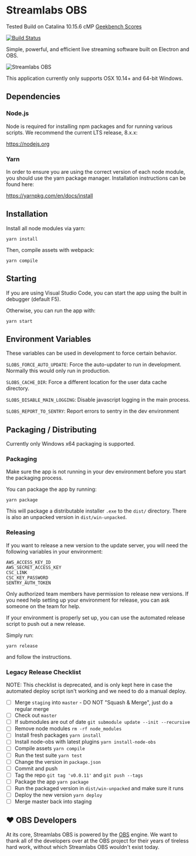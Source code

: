 # Streamlabs OBS

Tested Build on Catalina 10.15.6
cMP [Geekbench Scores](https://browser.geekbench.com/v5/cpu/3839320)

[![Build Status](https://dev.azure.com/streamlabs/Streamlabs%20OBS/_apis/build/status/stream-labs.streamlabs-obs?branchName=staging)](https://dev.azure.com/streamlabs/Streamlabs%20OBS/_build/latest?definitionId=1&branchName=staging)

Simple, powerful, and efficient live streaming software built on Electron and OBS.

![Streamlabs OBS](https://cdn.streamlabs.com/slobs/slobs-chatbox.png)

This application currently only supports OSX 10.14+ and 64-bit Windows.

## Dependencies

### Node.js

Node is required for installing npm packages and for running
various scripts.  We recommend the current LTS release, 8.x.x:

https://nodejs.org

### Yarn

In order to ensure you are using the correct version of each
node module, you should use the yarn package manager.
Installation instructions can be found here:

https://yarnpkg.com/en/docs/install

## Installation

Install all node modules via yarn:

```
yarn install
```

Then, compile assets with webpack:

```
yarn compile
```

## Starting

If you are using Visual Studio Code, you can start the app
using the built in debugger (default F5).

Otherwise, you can run the app with:

```
yarn start
```

## Environment Variables

These variables can be used in development to force certain behavior.

`SLOBS_FORCE_AUTO_UPDATE`: Force the auto-updater to run in development. Normally
this would only run in production.

`SLOBS_CACHE_DIR`: Force a different location for the user data cache directory.

`SLOBS_DISABLE_MAIN_LOGGING`: Disable javascript logging in the main process.

`SLOBS_REPORT_TO_SENTRY`: Report errors to sentry in the dev environment

## Packaging / Distributing

Currently only Windows x64 packaging is supported.

### Packaging

Make sure the app is not running in your dev environment
before you start the packaging process.

You can package the app by running:

```
yarn package
```

This will package a distributable installer `.exe` to the `dist/`
directory.  There is also an unpacked version in `dist/win-unpacked`.

### Releasing

If you want to release a new version to the update server, you will need
the following variables in your environment:

```
AWS_ACCESS_KEY_ID
AWS_SECRET_ACCESS_KEY
CSC_LINK
CSC_KEY_PASSWORD
SENTRY_AUTH_TOKEN
```

Only authorized team members have permission to release new versions.
If you need help setting up your environment for release, you can ask
someone on the team for help.

If your environment is properly set up, you can use the automated
release script to push out a new release.

Simply run:

```
yarn release
```

and follow the instructions.

### Legacy Release Checklist

NOTE: This checklist is deprecated, and is only kept here in case
the automated deploy script isn't working and we need to do a
manual deploy.

- [ ] Merge `staging` into `master` - DO NOT "Squash & Merge", just do a regular merge
- [ ] Check out `master`
- [ ] If submodules are out of date `git submodule update --init --recursive`
- [ ] Remove node modules `rm -rf node_modules`
- [ ] Install fresh packages `yarn install`
- [ ] Install node-obs with latest plugins `yarn install-node-obs`
- [ ] Compile assets `yarn compile`
- [ ] Run the test suite `yarn test`
- [ ] Change the version in `package.json`
- [ ] Commit and push
- [ ] Tag the repo `git tag 'v0.0.11'` and `git push --tags`
- [ ] Package the app `yarn package`
- [ ] Run the packaged version in `dist/win-unpacked` and make sure it runs
- [ ] Deploy the new version `yarn deploy`
- [ ] Merge master back into staging

## ❤ OBS Developers

At its core, Streamlabs OBS is powered by the [OBS](https://obsproject.com/)
engine.  We want to thank all of the developers over at the OBS project for
their years of tireless hard work, without which Streamlabs OBS wouldn't exist today.
